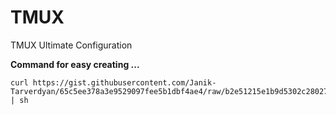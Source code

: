 # TMUX
TMUX Ultimate Configuration



**Command for easy creating ...**
``` 
curl https://gist.githubusercontent.com/Janik-Tarverdyan/65c5ee378a3e9529097fee5b1dbf4ae4/raw/b2e51215e1b9d5302c28027c92fae46407319c08/tmux.sh | sh
```

